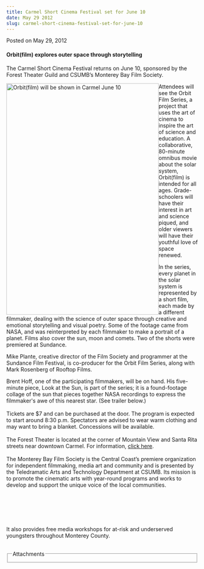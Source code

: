 ```yaml
---
title: Carmel Short Cinema Festival set for June 10
date: May 29 2012
slug: carmel-short-cinema-festival-set-for-june-10
---
```





<span class="date">Posted on May 29, 2012    </span>
<h4>Orbit(film) explores outer space through storytelling</h4>
<p>The Carmel Short Cinema Festival returns on June 10, sponsored
by the Forest Theater Guild and CSUMB&#x2019;s Monterey Bay Film
Society.</p>
<p><img alt="Orbit(film) will be shown in Carmel June 10" src="http://news.csumb.edu/sites/default/files/65/attachments/news/images/orbitfilm_poster.jpg" style="float:left; width:400px; height:607px">Attendees will see
the Orbit Film Series, a project that uses the art of cinema to
inspire the art of science and education. A collaborative,
80-minute omnibus movie about the solar system, Orbit(film) is
intended for all ages. Grade-schoolers will have their interest in
art and science piqued, and older viewers will have their youthful
love of space renewed.</img></p>
<p>In the series, every planet in the solar system is represented
by a short film, each made by a different filmmaker, dealing with
the science of outer space through creative and emotional
storytelling and visual poetry. Some of the footage came from NASA,
and was reinterpreted by each filmmaker to make a portrait of a
planet. Films also cover the sun, moon and comets. Two of the
shorts were premiered at Sundance.</p>
<p>Mike Plante, creative director of the Film Society and
programmer at the Sundance Film Festival, is co-producer for the
Orbit Film Series, along with Mark Rosenberg of Rooftop Films.</p>
<p>Brent Hoff, one of the participating filmmakers, will be on
hand. His five-minute piece, Look at the Sun, is part of the
series; it is a found-footage collage of the sun that pieces
together NASA recordings to express the filmmaker&apos;s awe of this
nearest star. (See trailer below.)<br>
<br>
Tickets are $7 and can be purchased at the door. The program is
expected to start around 8:30 p.m. Spectators are advised to wear
warm clothing and may want to bring a blanket. Concessions will be
available.<br>
<br>
The Forest Theater is located at the corner of Mountain View and
Santa Rita streets near downtown Carmel. For information, <a href="http://www.foresttheaterguild.org." rel="nofollow">click
here</a>.&#xA0;<br>
<br>
The Monterey Bay Film Society is the Central Coast&#x2019;s premiere
organization for independent filmmaking, media art and community
and is presented by the Teledramatic Arts and Technology Department
at CSUMB. Its mission is to promote the cinematic arts with
year-round programs and works to develop and support the unique
voice of the local communities.</br></br></br></br></br></br></p>
<p>It also provides free media workshops for at-risk and
underserved youngsters throughout Monterey County.<br>
&#xA0;</br></p>
<fieldset class="fieldgroup group-attachments">
<legend>Attachments</legend>
<div class="field field-type-emvideo field-field-attach-video">
<div class="field-items">
<div class="field-item odd">
<div class="emvideo emvideo-video emvideo-vimeo"><object type="application/x-shockwave-flash" width="425" height="350" data="http://www.vimeo.com/moogaloop.swf?clip_id=23394565&amp;server=www.vimeo.com&amp;fullscreen=1&amp;show_title=0&amp;show_byline=0&amp;show_portrait=0&amp;color=">
<param name="quality" value="best">
<param name="wmode" value="transparent">
<param name="allowfullscreen" value="true">
<param name="scale" value="showAll">
<param name="movie" value="http://www.vimeo.com/moogaloop.swf?clip_id=23394565&amp;server=www.vimeo.com&amp;fullscreen=1&amp;show_title=0&amp;show_byline=0&amp;show_portrait=0&amp;color="/></param></param></param></param></object></div>
</div>
</div>
</div>
</fieldset>





